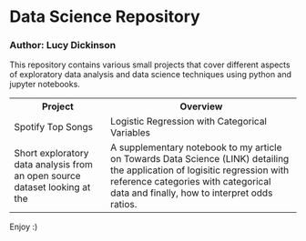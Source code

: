 <h1>Data Science Repository</h1>
<h3>Author: Lucy Dickinson</h3>

This repository contains various small projects that cover different aspects of exploratory data analysis and data science techniques using python and jupyter notebooks.

<table>
  <tr>
    <th>Project</th>
    <th>Overview</th>
  </tr>
  <tr>
    <td>Spotify Top Songs</td>
    <td>Logistic Regression with Categorical Variables</td>
  </tr>
  <tr>
    <td>Short exploratory data analysis from an open source dataset looking at the </td>
    <td>A supplementary notebook to my article on Towards Data Science (LINK) detailing the application of logisitic regression with reference categories with categorical data and finally, how to interpret odds ratios.</td>
  </tr>
</table>

Enjoy :)
